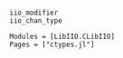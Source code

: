```@index
```

```@docs
iio_modifier
iio_chan_type
```

```@autodocs
Modules = [LibIIO.CLibIIO]
Pages = ["ctypes.jl"]
```